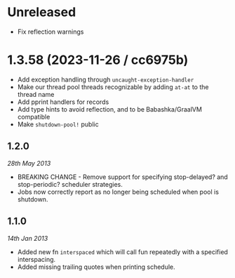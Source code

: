 # Unreleased

- Fix reflection warnings

# 1.3.58 (2023-11-26 / cc6975b)

- Add exception handling through `uncaught-exception-handler`
- Make our thread pool threads recognizable by adding `at-at` to the thread name
- Add pprint handlers for records
- Add type hints to avoid reflection, and to be Babashka/GraalVM compatible
- Make `shutdown-pool!` public

## 1.2.0
_28th May 2013_

* BREAKING CHANGE - Remove support for specifying stop-delayed? and
  stop-periodic? scheduler strategies.
* Jobs now correctly report as no longer being scheduled when pool is shutdown.

## 1.1.0
_14th Jan 2013_

* Added new fn `interspaced` which will call fun repeatedly with a
  specified interspacing.
* Added missing trailing quotes when printing schedule.
